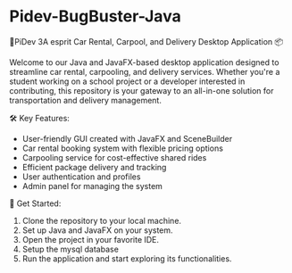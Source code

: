 # Pidev-BugBuster-Java

🚗PiDev 3A esprit Car Rental, Carpool, and Delivery Desktop Application 📦

Welcome to our Java and JavaFX-based desktop application designed to streamline car rental, carpooling, and delivery services. Whether you're a student working on a school project or a developer interested in contributing, this repository is your gateway to an all-in-one solution for transportation and delivery management.

🛠️ Key Features:
- User-friendly GUI created with JavaFX and SceneBuilder
- Car rental booking system with flexible pricing options
- Carpooling service for cost-effective shared rides
- Efficient package delivery and tracking
- User authentication and profiles
- Admin panel for managing the system

🚀 Get Started:
1. Clone the repository to your local machine.
2. Set up Java and JavaFX on your system.
3. Open the project in your favorite IDE.
4. Setup the mysql database
5. Run the application and start exploring its functionalities.
